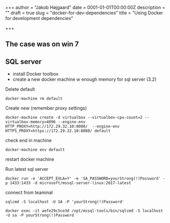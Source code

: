 +++
author = "Jakob Højgaard"
date = 0001-01-01T00:00:00Z
description = ""
draft = true
slug = "docker-for-dev-dependencies"
title = "Using Docker for development dependencies"

+++

## The case was on win 7

## SQL server

* install Docker toolbox
* create a new docker machine w enough memory for sql server (3.2)

Delete default

```
docker-machine rm default
```
Create new (remember proxy settings)

```
docker-machine create -d virtualbox --virtualbox-cpu-count=2 --virtualbox-memory=4096 --engine-env HTTP_PROXY=http://172.29.32.10:8080/  --engine-env HTTPS_PROXY=https://172.29.32.10:8080/ default
```

check end in machine

```docker 
docker-machine env default
```

restart docker machine

Run latest sql server

```
docker run -e 'ACCEPT_EULA=Y' -e 'SA_PASSWORD=yourStrong(!)Password' -p 1433:1433 -d microsoft/mssql-server-linux:2017-latest
```

connect from teaminal

```
sqlcmd -S localhost -U SA -P 'yourStrong(!)Password'
```

```
docker exec -it aefe29c5ce3d /opt/mssql-tools/bin/sqlcmd -S localhost -U sa -P yourStrong(!)Password
```